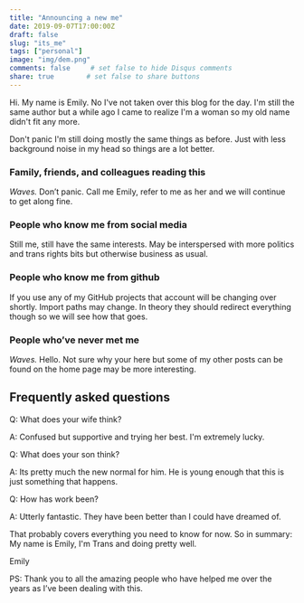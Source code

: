 ```yaml
---
title: "Announcing a new me"
date: 2019-09-07T17:00:00Z
draft: false
slug: "its_me"
tags: ["personal"]
image: "img/dem.png" 
comments: false     # set false to hide Disqus comments
share: true        # set false to share buttons
---
```


Hi. My name is Emily. No I've not taken over this blog for the day. I'm still the same author but a while ago I came to realize I'm a woman so my old name didn't fit any more.

Don't panic I'm still doing mostly the same things as before. Just with less background noise in my head so things are a lot better.

### Family, friends, and colleagues reading this

*Waves.* Don’t panic. Call me Emily, refer to me as her and we will continue to get along fine.

### People who know me from social media

Still me, still have the same interests. May be interspersed with more politics and trans rights bits but otherwise business as usual.

### People who know me from github

If you use any of my GitHub projects that account will be changing over shortly. Import paths may change. In theory they should redirect everything though so we will see how that goes.

### People who’ve never met me

*Waves.* Hello. Not sure why your here but some of my other posts can be found on the home page may be more interesting.

## Frequently asked questions

Q: What does your wife think?

A: Confused but supportive and trying her best. I'm extremely lucky.

Q: What does your son think?

A: Its pretty much the new normal for him. He is young enough that this is just something that happens.

Q: How has work been?

A: Utterly fantastic. They have been better than I could have dreamed of.

That probably covers everything you need to know for now. So in summary: My name is Emily, I'm Trans and doing pretty well.

Emily

PS: Thank you to all the amazing people who have helped me over the years as I’ve been dealing with this.
